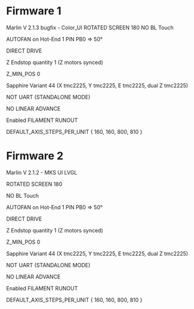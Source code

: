 # Firmware 1

Marlin V 2.1.3 bugfix - Color_UI
ROTATED SCREEN 180
NO BL Touch

AUTOFAN on Hot-End 1 PIN PB0 => 50°

DIRECT DRIVE

Z Endstop quantity 1 (Z motors synced)

Z_MIN_POS 0

Sapphire Variant 44 (X tmc2225, Y tmc2225, E tmc2225, dual 	Z tmc2225)

NOT UART (STANDALONE MODE)

NO LINEAR ADVANCE

Enabled FILAMENT RUNOUT

DEFAULT_AXIS_STEPS_PER_UNIT   { 160, 160, 800, 810 }


# Firmware 2

Marlin V 2.1.2 - MKS UI LVGL

ROTATED SCREEN 180

NO BL Touch

AUTOFAN on Hot-End 1 PIN PB0 => 50°

DIRECT DRIVE

Z Endstop quantity 1 (Z motors synced)

Z_MIN_POS 0

Sapphire Variant 44 (X tmc2225, Y tmc2225, E tmc2225, dual 	Z tmc2225)

NOT UART (STANDALONE MODE)

NO LINEAR ADVANCE

Enabled FILAMENT RUNOUT

DEFAULT_AXIS_STEPS_PER_UNIT   { 160, 160, 800, 810 }
